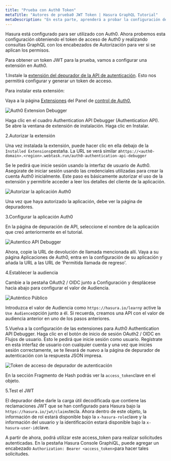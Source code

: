 ```yaml
---
title: "Prueba con Auth0 Token"
metaTitle: "Autores de prueba0 JWT Token | Hasura GraphQL Tutorial"
metaDescription: "En esta parte, aprenderá a probar la configuración de Auth0 con Hasura al obtener el token de Auth0 y realizar consultas GraphQL con los encabezados de Autorización"
---
```


Hasura está configurado para ser utilizado con Auth0. Ahora probemos esta configuración obteniendo el token de acceso de Auth0 y realizando consultas GraphQL con los encabezados de Autorización para ver si se aplican los permisos.

Para obtener un token JWT para la prueba, vamos a configurar una extensión en Auth0.

1.Instale la [extensión del depurador de la API de autenticación](https://auth0.com/docs/extensions/authentication-api-debugger-extension). Esto nos permitirá configurar y generar un token de acceso.

Para instalar esta extensión:

Vaya a la página [Extensiones](https://manage.auth0.com/#/extensions) del Panel de [control de Auth0](https://manage.auth0.com/#),

![Auth0 Extension Debugger](https://graphql-engine-cdn.hasura.io/learn-hasura/assets/graphql-hasura/auth0-extensions-debugger.png)

Haga clic en el cuadro Authentication API Debugger (Authentication API). Se abre la ventana de extensión de instalación. Haga clic en Instalar.

2.Autorizar la extensión

Una vez instalada la extensión, puede hacer clic en ella debajo de la `Installed Extensions`pestaña. La URL se verá similar a`https://<auth0-domain>.<region>.webtask.run/auth0-authentication-api-debugger`

Se le pedirá que inicie sesión usando la interfaz de usuario de Auth0. Asegúrate de iniciar sesión usando las credenciales utilizadas para crear la cuenta Auth0 inicialmente. Este paso es básicamente autorizar el uso de la extensión y permitirle acceder a leer los detalles del cliente de la aplicación.

![Autorizar la aplicación Auth0](https://graphql-engine-cdn.hasura.io/learn-hasura/assets/graphql-hasura/authorize-auth0-app.png)

Una vez que haya autorizado la aplicación, debe ver la página de depuradores.

3.Configurar la aplicación Auth0

En la página de depuración de API, seleccione el nombre de la aplicación que creó anteriormente en el tutorial.

![Autentico API Debugger](https://graphql-engine-cdn.hasura.io/learn-hasura/assets/graphql-hasura/authentication-api-debugger.png)

Ahora, copie la URL de devolución de llamada mencionada allí. Vaya a su página Aplicaciones de Auth0, entra en la configuración de su aplicación y añada la URL a las URL de 'Permitida llamada de regreso'.

4.Establecer la audiencia

Cambie a la pestaña OAuth2 / OIDC junto a Configuración y desplácese hacia abajo para configurar el valor de Audiencia.

![Auténtico Público](https://graphql-engine-cdn.hasura.io/learn-hasura/assets/graphql-hasura/configure-audience.png)

Introduzca el valor de Audiencia como `https://hasura.io/learn`y active la `Use Audience`opción junto a él. Si recuerda, creamos una API con el valor de audiencia anterior en uno de los pasos anteriores.

5.Vuelva a la configuración de las extensiones para Auth0 Authentication API Debugger. Haga clic en el botón de inicio de sesión OAuth2 / OIDC en Flujos de usuario. Esto le pedirá que inicie sesión como usuario. Regístrate en esta interfaz de usuario con cualquier cuenta y una vez que inicies sesión correctamente, se te llevará de nuevo a la página de depurador de autenticación con la respuesta JSON impresa.

![Token de acceso de depurador de autenticación](https://graphql-engine-cdn.hasura.io/learn-hasura/assets/graphql-hasura/authentication-debugger-access-token.png)

En la sección Fragmento de Hash podrás ver la `access_token`clave en el objeto.

5.Test el JWT

El depurador debe darle la carga útil decodificada que contiene las reclamaciones JWT que se han configurado para Hasura bajo la `https://hasura.io/jwt/claims`tecla. Ahora dentro de este objeto, la información de rol estará disponible bajo la `x-hasura-role`clave y la información del usuario y la identificación estará disponible bajo la `x-hasura-user-id`clave.

A partir de ahora, podrá utilizar este access_token para realizar solicitudes autenticadas. En la pestaña Hasura Console GraphiQL, puede agregar un encabezado `Authorization: Bearer <access_token>`para hacer tales solicitudes.
